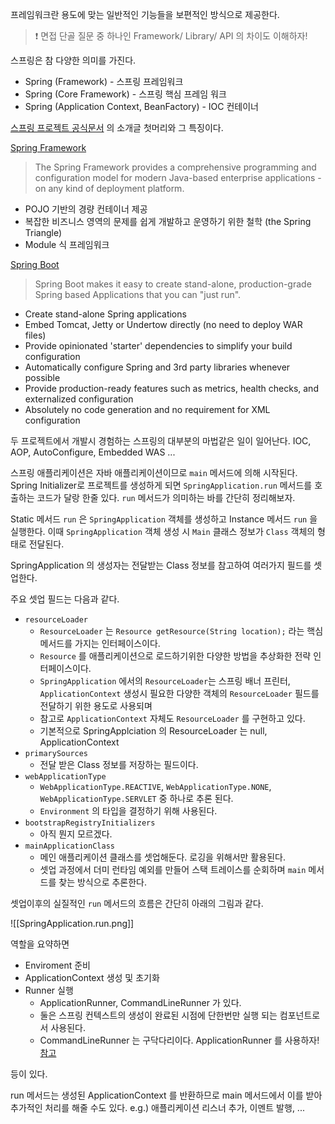 
프레임워크란 용도에 맞는 일반적인 기능들을 보편적인 방식으로 제공한다.
> ❗ 면접 단골 질문 중 하나인 Framework/ Library/ API 의 차이도 이해하자!


스프링은 참 다양한 의미를 가진다.
- Spring (Framework) - 스프링 프레임워크
- Spring (Core Framework) - 스프링 핵심 프레임 워크
- Spring (Application Context, BeanFactory) - IOC 컨테이너

[스프링 프로젝트 공식문서](https://spring.io/projects/spring-framework) 의 소개글 첫머리와 그 특징이다.

[Spring Framework](https://spring.io/projects/spring-framework)
> The Spring Framework provides a comprehensive programming and configuration model for modern Java-based enterprise applications - on any kind of deployment platform.

- POJO 기반의 경량 컨테이너 제공
- 복잡한 비즈니스 영역의 문제를 쉽게 개발하고 운영하기 위한 철학 (the Spring Triangle)
- Module 식 프레임워크


[Spring Boot](https://spring.io/projects/spring-boot)
> Spring Boot makes it easy to create stand-alone, production-grade Spring based Applications that you can "just run".

-   Create stand-alone Spring applications
-   Embed Tomcat, Jetty or Undertow directly (no need to deploy WAR files)
-   Provide opinionated 'starter' dependencies to simplify your build configuration
-   Automatically configure Spring and 3rd party libraries whenever possible
-   Provide production-ready features such as metrics, health checks, and externalized configuration
-   Absolutely no code generation and no requirement for XML configuration


두 프로젝트에서 개발시 경험하는 스프링의 대부분의 마법같은 일이 일어난다.
IOC, AOP, AutoConfigure, Embedded WAS ...

스프링 애플리케이션은 자바 애플리케이션이므로 `main` 메서드에 의해 시작된다.
Spring Initializer로 프로젝트를 생성하게 되면 `SpringApplication.run` 메서드를 호출하는 코드가 달랑 한줄 있다. `run` 메서드가 의미하는 바를 간단히 정리해보자.

Static 메서드 `run` 은 `SpringApplication` 객체를 생성하고 Instance 메서드 `run` 을 실행한다. 
이때 `SpringApplication` 객체 생성 시 `Main` 클래스 정보가 `Class`  객체의 형태로 전달된다.

SpringApplication 의 생성자는 전달받는 Class 정보를 참고하여 여러가지 필드를 셋업한다.

주요 셋업 필드는 다음과 같다.
- `resourceLoader`
	- `ResourceLoader` 는 `Resource getResource(String location);` 라는 핵심 메서드를 가지는 인터페이스이다.
	- `Resource` 를 애플리케이션으로 로드하기위한 다양한 방법을 추상화한 전략 인터페이스이다.
	- `SpringApplication` 에서의 `ResourceLoader`는 스프링 배너 프린터, `ApplicationContext`  생성시 필요한 다양한 객체의 `ResourceLoader` 필드를 전달하기 위한 용도로 사용되며 
	- 참고로 `ApplicationContext` 자체도 `ResourceLoader` 를 구현하고 있다.
	- 기본적으로 SpringApplciation 의 ResourceLoader 는  null, ApplicationContext 
- `primarySources`
	- 전달 받은 Class 정보를 저장하는 필드이다.
- `webApplicationType`
	- `WebApplicationType.REACTIVE`, `WebApplicationType.NONE`, `WebApplicationType.SERVLET` 중 하나로 추론 된다.
	- `Environment` 의 타입을 결정하기 위해 사용된다.
- `bootstrapRegistryInitializers` 
	- 아직 뭔지 모르겠다.
- `mainApplicationClass`
	- 메인 애플리케이션 클래스를 셋업해둔다. 로깅을 위해서만 활용된다.
	- 셋업 과정에서 더미 런타임 예외를 만들어 스택 트레이스를 순회하며 `main` 메서드를 찾는 방식으로 추론한다.

셋업이후의 실질적인 `run` 메서드의 흐름은 간단히 아래의 그림과 같다.

![[SpringApplication.run.png]]

역할을 요약하면
- Enviroment 준비
- ApplicationContext 생성 및 초기화
- Runner 실행 
	-  ApplicationRunner, CommandLineRunner 가 있다.
	-  둘은 스프링 컨텍스트의 생성이 완료된 시점에 단한번만 실행 되는 컴포넌트로서 사용된다.
	- CommandLineRunner 는 구닥다리이다. ApplicationRunner 를 사용하자! [참고](https://github.com/ndy2/study-with-code/blob/main/study-spring/application-context/TOBYSPRINGBOOT.md)

등이 있다.

run 메서드는 생성된 ApplicationContext 를 반환하므로 main 메서드에서 이를 받아 추가적인 처리를 해줄 수도 있다.
	e.g.) 애플리케이션 리스너 추가, 이멘트 발행, ...